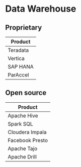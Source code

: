 # Data Warehouse

## Proprietary
| Product |
|---|
| Teradata |
| Vertica |
| SAP HANA |
| ParAccel |

## Open source
| Product |
|---|
| Apache Hive |
| Spark SQL |
| Cloudera Impala |
| Facebook Presto |
| Apache Tajo |
| Apache Drill |
